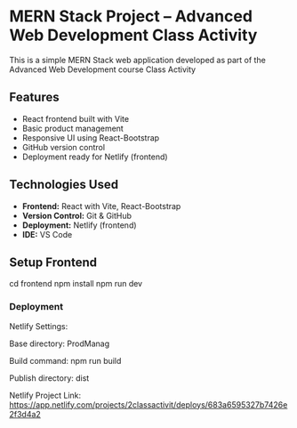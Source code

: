 # MERN Stack Project – Advanced Web Development Class Activity

This is a simple MERN Stack web application developed as part of the Advanced Web Development course Class Activity


## Features

- React frontend built with Vite
- Basic product management
- Responsive UI using React-Bootstrap
- GitHub version control
- Deployment ready for Netlify (frontend)
  
## Technologies Used

- **Frontend:** React with Vite, React-Bootstrap  
- **Version Control:** Git & GitHub  
- **Deployment:** Netlify (frontend)
- **IDE:** VS Code  

## Setup Frontend

cd frontend
npm install
npm run dev

### Deployment

Netlify Settings:

Base directory: ProdManag

Build command: npm run build

Publish directory: dist

Netlify Project Link: https://app.netlify.com/projects/2classactivit/deploys/683a6595327b7426e2f3d4a2


